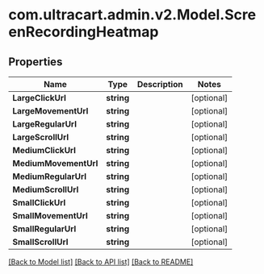 # com.ultracart.admin.v2.Model.ScreenRecordingHeatmap
## Properties

Name | Type | Description | Notes
------------ | ------------- | ------------- | -------------
**LargeClickUrl** | **string** |  | [optional] 
**LargeMovementUrl** | **string** |  | [optional] 
**LargeRegularUrl** | **string** |  | [optional] 
**LargeScrollUrl** | **string** |  | [optional] 
**MediumClickUrl** | **string** |  | [optional] 
**MediumMovementUrl** | **string** |  | [optional] 
**MediumRegularUrl** | **string** |  | [optional] 
**MediumScrollUrl** | **string** |  | [optional] 
**SmallClickUrl** | **string** |  | [optional] 
**SmallMovementUrl** | **string** |  | [optional] 
**SmallRegularUrl** | **string** |  | [optional] 
**SmallScrollUrl** | **string** |  | [optional] 


[[Back to Model list]](../README.md#documentation-for-models) [[Back to API list]](../README.md#documentation-for-api-endpoints) [[Back to README]](../README.md)

